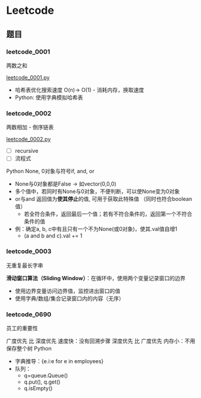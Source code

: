 # Leetcode

## 题目

### leetcode_0001
两数之和

[leetcode_0001.py](./leetcode_0001.py)

* 哈希表优化搜索速度 O(n)-> O(1) - 消耗内存，换取速度
* Python: 使用字典模拟哈希表

### leetcode_0002
两数相加 - 倒序链表

[leetcode_0002.py](./leetcode_0002.py)

* [ ] recursive
* [ ] 流程式

Python
None, 0对象与符号if, and, or
* None与0对象都是False -> 如vector(0,0,0)
* 多个值中，若同时有None与0对象，不便判断，可以使None变为0对象
* or与and 返回值为**使其停止**的值, 可用于获取此特殊值 （同时也符合boolean值）
  * 若全符合条件，返回最后一个值；若有不符合条件的，返回第一个不符合条件的值
* 例：确定a, b, c中有且只有一个不为None(或0对象)，使其.val值自增1
  * (a and b and c).val += 1

### leetcode_0003
无重复最长字串

**滑动窗口算法（Sliding Window）**：在循环中，使用两个变量记录窗口的边界
* 使用边界变量访问边界值，监控进出窗口的值
* 使用字典/数组/集合记录窗口内的内容（无序）

### leetcode_0690
员工的重要性

广度优先 比 深度优先 速度快：没有回溯步骤
深度优先 比 广度优先 内存小：不用保存整个树
Python
* 字典推导：{e.i:e for e in employees}
* 队列：
  * q=queue.Queue()
  * q.put(), q.get()
  * q.isEmpty()

